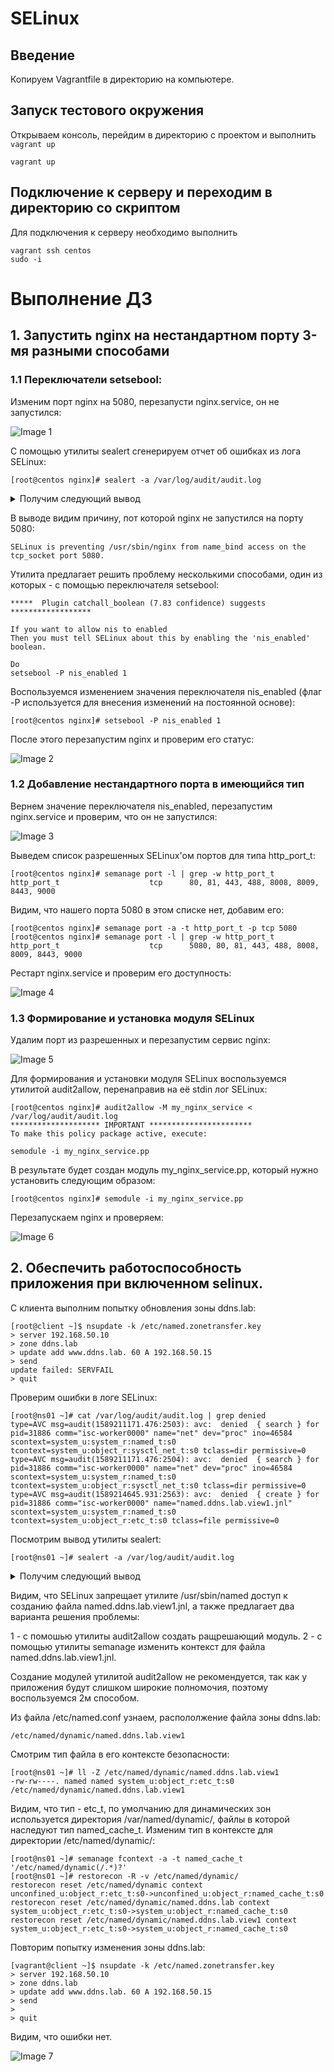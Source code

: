 # SELinux

## Введение

Копируем Vagrantfile в директорию на компьютере.

## Запуск тестового окружения

Открываем консоль, перейдим в директорию с проектом и выполнить `vagrant up`
```shell
vagrant up
```

## Подключение к серверу и переходим в директорию со скриптом

Для подключения к серверу необходимо выполнить
```shell
vagrant ssh centos
sudo -i
```
# Выполнение ДЗ

## 1. Запустить nginx на нестандартном порту 3-мя разными способами

### 1.1 Переключатели setsebool:

Изменим порт nginx на 5080, перезапусти nginx.service, он не запустился:

![Image 1](https://github.com/IvanPrivalov/HW12/blob/master/screenshots/1.PNG)

С помощью утилиты sealert сгенерируем отчет об ошибках из лога SELinux:

```shell
[root@centos nginx]# sealert -a /var/log/audit/audit.log
```

<details><summary>Получим следующий вывод</summary>
<p>

```log
100% done
found 1 alerts in /var/log/audit/audit.log
--------------------------------------------------------------------------------

SELinux is preventing /usr/sbin/nginx from name_bind access on the tcp_socket port 5080.

*****  Plugin bind_ports (92.2 confidence) suggests   ************************

If you want to allow /usr/sbin/nginx to bind to network port 5080
Then you need to modify the port type.
Do
# semanage port -a -t PORT_TYPE -p tcp 5080
    where PORT_TYPE is one of the following: http_cache_port_t, http_port_t, jboss_management_port_t, jboss_messaging_port_t, 
ntop_port_t, puppet_port_t.

*****  Plugin catchall_boolean (7.83 confidence) suggests   ******************

If you want to allow nis to enabled
Then you must tell SELinux about this by enabling the 'nis_enabled' boolean.

Do
setsebool -P nis_enabled 1

*****  Plugin catchall (1.41 confidence) suggests   **************************

If you believe that nginx should be allowed name_bind access on the port 5080 tcp_socket by default.
Then you should report this as a bug.
You can generate a local policy module to allow this access.
Do
allow this access for now by executing:
# ausearch -c 'nginx' --raw | audit2allow -M my-nginx
# semodule -i my-nginx.pp


Additional Information:
Source Context                system_u:system_r:httpd_t:s0
Target Context                system_u:object_r:unreserved_port_t:s0
Target Objects                port 5080 [ tcp_socket ]
Source                        nginx
Source Path                   /usr/sbin/nginx
Port                          5080
Host                          <Unknown>
Source RPM Packages           nginx-1.16.1-3.el7.x86_64
Target RPM Packages
Policy RPM                    selinux-policy-3.13.1-268.el7_9.2.noarch
Selinux Enabled               True
Policy Type                   targeted
Enforcing Mode                Enforcing
Host Name                     centos
Platform                      Linux centos 3.10.0-1127.el7.x86_64 #1 SMP Tue Mar
                              31 23:36:51 UTC 2020 x86_64 x86_64
Alert Count                   1
First Seen                    2021-02-09 09:36:09 UTC
Last Seen                     2021-02-09 09:36:09 UTC
Local ID                      5c2e0773-2de0-4a7a-b1b7-d4c3ed9c15c3

Raw Audit Messages
type=AVC msg=audit(1612863369.521:1248): avc:  denied  { name_bind } for  pid=22903 comm="nginx" src=5080 scontext=system_u:system_r:httpd_t:s0 tcontext=system_u:object_r:unreserved_port_t:s0 tclass=tcp_socket permissive=0


type=SYSCALL msg=audit(1612863369.521:1248): arch=x86_64 syscall=bind success=no exit=EACCES a0=6 a1=556d1595e2a0 a2=10 a3=7ffd99157220 items=0 ppid=1 pid=22903 auid=4294967295 uid=0 gid=0 euid=0 suid=0 fsuid=0 egid=0 sgid=0 fsgid=0 tty=(none) ses=4294967295 comm=nginx exe=/usr/sbin/nginx subj=system_u:system_r:httpd_t:s0 key=(null)

Hash: nginx,httpd_t,unreserved_port_t,tcp_socket,name_bind
```
</p>
</details>

В выводе видим причину, пот которой nginx не запустился на порту 5080:

```shell
SELinux is preventing /usr/sbin/nginx from name_bind access on the tcp_socket port 5080.
```

Утилита предлагает решить проблему несколькими способами, один из которых - с помощью переключателя setsebool:

```shell
*****  Plugin catchall_boolean (7.83 confidence) suggests   ******************

If you want to allow nis to enabled
Then you must tell SELinux about this by enabling the 'nis_enabled' boolean.

Do
setsebool -P nis_enabled 1
```

Воспользуемся изменением значения переключателя nis_enabled (флаг -P используется для внесения изменений на постоянной основе):

```shell
[root@centos nginx]# setsebool -P nis_enabled 1
```

После этого перезапустим nginx и проверим его статус:

![Image 2](https://github.com/IvanPrivalov/HW12/blob/master/screenshots/2.PNG)

### 1.2 Добавление нестандартного порта в имеющийся тип

Вернем значение переключателя nis_enabled, перезапустим nginx.service и проверим, что он не запустился:

![Image 3](https://github.com/IvanPrivalov/HW12/blob/master/screenshots/3.PNG)

Выведем список разрешенных SELinux'ом портов для типа http_port_t:

```shell
[root@centos nginx]# semanage port -l | grep -w http_port_t
http_port_t                    tcp      80, 81, 443, 488, 8008, 8009, 8443, 9000
```

Видим, что нашего порта 5080 в этом списке нет, добавим его:

```shell
[root@centos nginx]# semanage port -a -t http_port_t -p tcp 5080
[root@centos nginx]# semanage port -l | grep -w http_port_t
http_port_t                    tcp      5080, 80, 81, 443, 488, 8008, 8009, 8443, 9000
```

Рестарт nginx.service и проверим его доступность:

![Image 4](https://github.com/IvanPrivalov/HW12/blob/master/screenshots/4.PNG)

### 1.3 Формирование и установка модуля SELinux

Удалим порт из разрешенных и перезапустим сервис nginx:

![Image 5](https://github.com/IvanPrivalov/HW12/blob/master/screenshots/5.PNG)

Для формирования и установки модуля SELinux воспользуемся утилитой audit2allow, перенаправив на её stdin лог SELinux:

```shell
[root@centos nginx]# audit2allow -M my_nginx_service < /var/log/audit/audit.log
******************** IMPORTANT ***********************
To make this policy package active, execute:

semodule -i my_nginx_service.pp
```

В результате будет создан модуль my_nginx_service.pp, который нужно установить следующим образом:

```shell
[root@centos nginx]# semodule -i my_nginx_service.pp
```

Перезапускаем nginx и проверяем:

![Image 6](https://github.com/IvanPrivalov/HW12/blob/master/screenshots/6.PNG)

## 2. Обеспечить работоспособность приложения при включенном selinux.

С клиента выполним попытку обновления зоны ddns.lab:

```shell
[root@client ~]$ nsupdate -k /etc/named.zonetransfer.key
> server 192.168.50.10
> zone ddns.lab
> update add www.ddns.lab. 60 A 192.168.50.15
> send
update failed: SERVFAIL
> quit
```

Проверим ошибки в логе SELinux:

```shell
[root@ns01 ~]# cat /var/log/audit/audit.log | grep denied
type=AVC msg=audit(1589211171.476:2503): avc:  denied  { search } for  pid=31886 comm="isc-worker0000" name="net" dev="proc" ino=46584 scontext=system_u:system_r:named_t:s0 tcontext=system_u:object_r:sysctl_net_t:s0 tclass=dir permissive=0
type=AVC msg=audit(1589211171.476:2504): avc:  denied  { search } for  pid=31886 comm="isc-worker0000" name="net" dev="proc" ino=46584 scontext=system_u:system_r:named_t:s0 tcontext=system_u:object_r:sysctl_net_t:s0 tclass=dir permissive=0
type=AVC msg=audit(1589214645.931:2563): avc:  denied  { create } for  pid=31886 comm="isc-worker0000" name="named.ddns.lab.view1.jnl" scontext=system_u:system_r:named_t:s0 tcontext=system_u:object_r:etc_t:s0 tclass=file permissive=0
```

Посмотрим вывод утилиты sealert:

```shell
[root@ns01 ~]# sealert -a /var/log/audit/audit.log
```

<details><summary>Получим следующий вывод</summary>
<p>

```log
100% done
found 2 alerts in /var/log/audit/audit.log
--------------------------------------------------------------------------------

SELinux is preventing /usr/sbin/named from search access on the directory net.

*****  Plugin catchall (100. confidence) suggests   **************************

If you believe that named should be allowed search access on the net directory by default.
Then you should report this as a bug.
You can generate a local policy module to allow this access.
Do
allow this access for now by executing:
# ausearch -c 'isc-worker0000' --raw | audit2allow -M my-iscworker0000
# semodule -i my-iscworker0000.pp


Additional Information:
Source Context                system_u:system_r:named_t:s0
Target Context                system_u:object_r:sysctl_net_t:s0
Target Objects                net [ dir ]
Source                        isc-worker0000
Source Path                   /usr/sbin/named
Port                          <Unknown>
Host                          <Unknown>
Source RPM Packages           bind-9.11.4-16.P2.el7_8.2.x86_64
Target RPM Packages           
Policy RPM                    selinux-policy-3.13.1-229.el7_6.12.noarch
Selinux Enabled               True
Policy Type                   targeted
Enforcing Mode                Enforcing
Host Name                     ns01
Platform                      Linux ns01 3.10.0-957.12.2.el7.x86_64 #1 SMP Tue
                              May 14 21:24:32 UTC 2019 x86_64 x86_64
Alert Count                   1
First Seen                    2020-05-11 15:32:51 UTC
Last Seen                     2020-05-11 15:32:51 UTC
Local ID                      10882f72-f2f1-49ac-bc97-43f2a343de62

Raw Audit Messages
type=AVC msg=audit(1589211171.476:2503): avc:  denied  { search } for  pid=31886 comm="isc-worker0000" name="net" dev="proc" ino=46584 scontext=system_u:system_r:named_t:s0 tcontext=system_u:object_r:sysctl_net_t:s0 tclass=dir permissive=0


type=SYSCALL msg=audit(1589211171.476:2503): arch=x86_64 syscall=open success=no exit=EACCES a0=7f3cc3330760 a1=0 a2=1b6 a3=24 items=0 ppid=31884 pid=31886 auid=4294967295 uid=25 gid=25 euid=25 suid=25 fsuid=25 egid=25 sgid=25 fsgid=25 tty=(none) ses=4294967295 comm=isc-worker0000 exe=/usr/sbin/named subj=system_u:system_r:named_t:s0 key=(null)

Hash: isc-worker0000,named_t,sysctl_net_t,dir,search

--------------------------------------------------------------------------------

SELinux is preventing /usr/sbin/named from create access on the file named.ddns.lab.view1.jnl.

*****  Plugin catchall_labels (83.8 confidence) suggests   *******************

If you want to allow named to have create access on the named.ddns.lab.view1.jnl file
Then you need to change the label on named.ddns.lab.view1.jnl
Do
# semanage fcontext -a -t FILE_TYPE 'named.ddns.lab.view1.jnl'
where FILE_TYPE is one of the following: dnssec_trigger_var_run_t, ipa_var_lib_t, krb5_host_rcache_t, krb5_keytab_t, named_cache_t, named_log_t, named_tmp_t, named_var_run_t, named_zone_t.
Then execute:
restorecon -v 'named.ddns.lab.view1.jnl'


*****  Plugin catchall (17.1 confidence) suggests   **************************

If you believe that named should be allowed create access on the named.ddns.lab.view1.jnl file by default.
Then you should report this as a bug.
You can generate a local policy module to allow this access.
Do
allow this access for now by executing:
# ausearch -c 'isc-worker0000' --raw | audit2allow -M my-iscworker0000
# semodule -i my-iscworker0000.pp


Additional Information:
Source Context                system_u:system_r:named_t:s0
Target Context                system_u:object_r:etc_t:s0
Target Objects                named.ddns.lab.view1.jnl [ file ]
Source                        isc-worker0000
Source Path                   /usr/sbin/named
Port                          <Unknown>
Host                          <Unknown>
Source RPM Packages           bind-9.11.4-16.P2.el7_8.2.x86_64
Target RPM Packages           
Policy RPM                    selinux-policy-3.13.1-229.el7_6.12.noarch
Selinux Enabled               True
Policy Type                   targeted
Enforcing Mode                Enforcing
Host Name                     ns01
Platform                      Linux ns01 3.10.0-957.12.2.el7.x86_64 #1 SMP Tue
                              May 14 21:24:32 UTC 2019 x86_64 x86_64
Alert Count                   2
First Seen                    2020-05-11 16:30:45 UTC
Last Seen                     2020-05-11 16:33:57 UTC
Local ID                      df3f2c91-3ace-48f8-9d70-b48bd5e9fbda

Raw Audit Messages
type=AVC msg=audit(1589214837.538:2564): avc:  denied  { create } for  pid=31886 comm="isc-worker0000" name="named.ddns.lab.view1.jnl" scontext=system_u:system_r:named_t:s0 tcontext=system_u:object_r:etc_t:s0 tclass=file permissive=0


type=SYSCALL msg=audit(1589214837.538:2564): arch=x86_64 syscall=open success=no exit=EACCES a0=7f3cc4b7a050 a1=241 a2=1b6 a3=24 items=0 ppid=1 pid=31886 auid=4294967295 uid=25 gid=25 euid=25 suid=25 fsuid=25 egid=25 sgid=25 fsgid=25 tty=(none) ses=4294967295 comm=isc-worker0000 exe=/usr/sbin/named subj=system_u:system_r:named_t:s0 key=(null)

Hash: isc-worker0000,named_t,etc_t,file,create
```
</p>
</details>

Видим, что SELinux запрещает утилите /usr/sbin/named доступ к созданию файла named.ddns.lab.view1.jnl, а также предлагает два варианта решения проблемы:

1 - с помошью утилиты audit2allow создать ращрешающий модуль.
2 - с помощью утилиты semanage изменить контекст для файла named.ddns.lab.view1.jnl.

Создание модулей утилитой audit2allow не рекомендуется, так как у приложения будут слишком широкие полномочия, поэтому воспользуемся 2м способом.

Из файла /etc/named.conf узнаем, распололжение файла зоны ddns.lab:

```shell
/etc/named/dynamic/named.ddns.lab.view1
```

Смотрим тип файла в его контексте безопасности:

```shell
[root@ns01 ~]# ll -Z /etc/named/dynamic/named.ddns.lab.view1
-rw-rw----. named named system_u:object_r:etc_t:s0       /etc/named/dynamic/named.ddns.lab.view1
```

Видим, что тип - etc_t, по умолчанию для динамических зон используется директория /var/named/dynamic/, файлы в которой наследуют тип named_cache_t. Изменим тип в контексте для директории /etc/named/dynamic/:

```shell
[root@ns01 ~]# semanage fcontext -a -t named_cache_t '/etc/named/dynamic(/.*)?'
[root@ns01 ~]# restorecon -R -v /etc/named/dynamic/
restorecon reset /etc/named/dynamic context unconfined_u:object_r:etc_t:s0->unconfined_u:object_r:named_cache_t:s0
restorecon reset /etc/named/dynamic/named.ddns.lab context system_u:object_r:etc_t:s0->system_u:object_r:named_cache_t:s0
restorecon reset /etc/named/dynamic/named.ddns.lab.view1 context system_u:object_r:etc_t:s0->system_u:object_r:named_cache_t:s0
```

Повторим попытку изменения зоны ddns.lab:

```shell
[vagrant@client ~]$ nsupdate -k /etc/named.zonetransfer.key
> server 192.168.50.10
> zone ddns.lab
> update add www.ddns.lab. 60 A 192.168.50.15
> send
> 
> quit
```

Видим, что ошибки нет.

![Image 7](https://github.com/IvanPrivalov/HW12/blob/master/screenshots/7.png)

